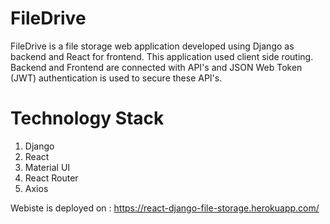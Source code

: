 # FileDrive

FileDrive is a file storage web application developed using Django as backend and React for frontend. This application used client side routing. Backend and Frontend are connected with API's and JSON Web Token (JWT) authentication is used to secure these API's.

# Technology Stack
1. Django
2. React 
3. Material UI
4. React Router
5. Axios

Webiste is deployed on : https://react-django-file-storage.herokuapp.com/
